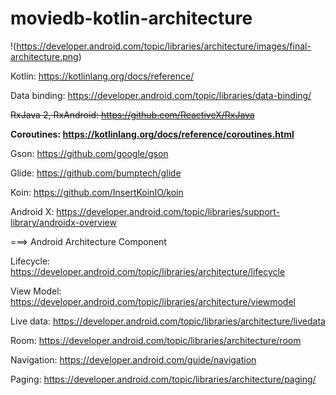 # moviedb-kotlin-architecture

!(https://developer.android.com/topic/libraries/architecture/images/final-architecture.png)

Kotlin: https://kotlinlang.org/docs/reference/

Data binding: https://developer.android.com/topic/libraries/data-binding/

~~RxJava 2, RxAndroid: https://github.com/ReactiveX/RxJava~~

**Coroutines: https://kotlinlang.org/docs/reference/coroutines.html**

Gson: https://github.com/google/gson

Glide: https://github.com/bumptech/glide

Koin: https://github.com/InsertKoinIO/koin

Android X: https://developer.android.com/topic/libraries/support-library/androidx-overview

===> Android Architecture Component

Lifecycle: https://developer.android.com/topic/libraries/architecture/lifecycle

View Model: https://developer.android.com/topic/libraries/architecture/viewmodel

Live data: https://developer.android.com/topic/libraries/architecture/livedata

Room: https://developer.android.com/topic/libraries/architecture/room

Navigation: https://developer.android.com/guide/navigation

Paging: https://developer.android.com/topic/libraries/architecture/paging/
